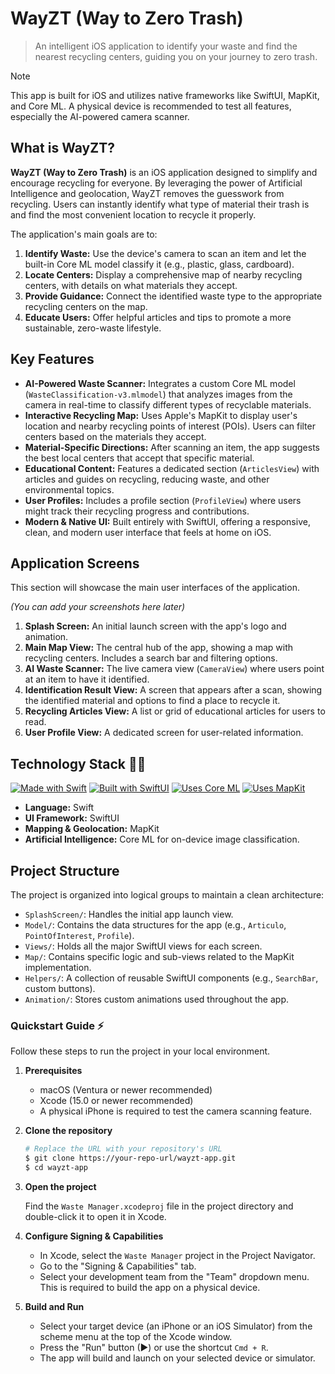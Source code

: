 # WayZT (Way to Zero Trash)

> An intelligent iOS application to identify your waste and find the nearest recycling centers, guiding you on your journey to zero trash.

> [!NOTE]
> This app is built for iOS and utilizes native frameworks like SwiftUI, MapKit, and Core ML. A physical device is recommended to test all features, especially the AI-powered camera scanner.

## What is WayZT?

**WayZT (Way to Zero Trash)** is an iOS application designed to simplify and encourage recycling for everyone. By leveraging the power of Artificial Intelligence and geolocation, WayZT removes the guesswork from recycling. Users can instantly identify what type of material their trash is and find the most convenient location to recycle it properly.

The application's main goals are to:
1.  **Identify Waste:** Use the device's camera to scan an item and let the built-in Core ML model classify it (e.g., plastic, glass, cardboard).
2.  **Locate Centers:** Display a comprehensive map of nearby recycling centers, with details on what materials they accept.
3.  **Provide Guidance:** Connect the identified waste type to the appropriate recycling centers on the map.
4.  **Educate Users:** Offer helpful articles and tips to promote a more sustainable, zero-waste lifestyle.

## Key Features

- **AI-Powered Waste Scanner:** Integrates a custom Core ML model (`WasteClassification-v3.mlmodel`) that analyzes images from the camera in real-time to classify different types of recyclable materials.
- **Interactive Recycling Map:** Uses Apple's MapKit to display user's location and nearby recycling points of interest (POIs). Users can filter centers based on the materials they accept.
- **Material-Specific Directions:** After scanning an item, the app suggests the best local centers that accept that specific material.
- **Educational Content:** Features a dedicated section (`ArticlesView`) with articles and guides on recycling, reducing waste, and other environmental topics.
- **User Profiles:** Includes a profile section (`ProfileView`) where users might track their recycling progress and contributions.
- **Modern & Native UI:** Built entirely with SwiftUI, offering a responsive, clean, and modern user interface that feels at home on iOS.

## Application Screens

This section will showcase the main user interfaces of the application.

*(You can add your screenshots here later)*

1.  **Splash Screen:** An initial launch screen with the app's logo and animation.
2.  **Main Map View:** The central hub of the app, showing a map with recycling centers. Includes a search bar and filtering options.
3.  **AI Waste Scanner:** The live camera view (`CameraView`) where users point at an item to have it identified.
4.  **Identification Result View:** A screen that appears after a scan, showing the identified material and options to find a place to recycle it.
5.  **Recycling Articles View:** A list or grid of educational articles for users to read.
6.  **User Profile View:** A dedicated screen for user-related information.

## Technology Stack 🧑‍💻

[![Made with Swift](https://img.shields.io/badge/Made%20with-Swift-F05138.svg?style=for-the-badge&logo=swift)](https://www.swift.org)
[![Built with SwiftUI](https://img.shields.io/badge/Built%20with-SwiftUI-027AFF.svg?style=for-the-badge&logo=swift)](https://developer.apple.com/xcode/swiftui/)
[![Uses Core ML](https://img.shields.io/badge/Uses-Core%20ML-333333.svg?style=for-the-badge&logo=apple)](https://developer.apple.com/documentation/coreml)
[![Uses MapKit](https://img.shields.io/badge/Uses-MapKit-34A853.svg?style=for-the-badge&logo=apple)](https://developer.apple.com/documentation/mapkit)

- **Language:** Swift
- **UI Framework:** SwiftUI
- **Mapping & Geolocation:** MapKit
- **Artificial Intelligence:** Core ML for on-device image classification.

## Project Structure

The project is organized into logical groups to maintain a clean architecture:
-   `SplashScreen/`: Handles the initial app launch view.
-   `Model/`: Contains the data structures for the app (e.g., `Articulo`, `PointOfInterest`, `Profile`).
-   `Views/`: Holds all the major SwiftUI views for each screen.
-   `Map/`: Contains specific logic and sub-views related to the MapKit implementation.
-   `Helpers/`: A collection of reusable SwiftUI components (e.g., `SearchBar`, custom buttons).
-   `Animation/`: Stores custom animations used throughout the app.

### Quickstart Guide ⚡️

Follow these steps to run the project in your local environment.

1.  **Prerequisites**
    - macOS (Ventura or newer recommended)
    - Xcode (15.0 or newer recommended)
    - A physical iPhone is required to test the camera scanning feature.

2.  **Clone the repository**

    ```bash
    # Replace the URL with your repository's URL
    $ git clone https://your-repo-url/wayzt-app.git
    $ cd wayzt-app
    ```

3.  **Open the project**

    Find the `Waste Manager.xcodeproj` file in the project directory and double-click it to open it in Xcode.

4.  **Configure Signing & Capabilities**

    - In Xcode, select the `Waste Manager` project in the Project Navigator.
    - Go to the "Signing & Capabilities" tab.
    - Select your development team from the "Team" dropdown menu. This is required to build the app on a physical device.

5.  **Build and Run**

    - Select your target device (an iPhone or an iOS Simulator) from the scheme menu at the top of the Xcode window.
    - Press the "Run" button (▶) or use the shortcut `Cmd + R`.
    - The app will build and launch on your selected device or simulator.
